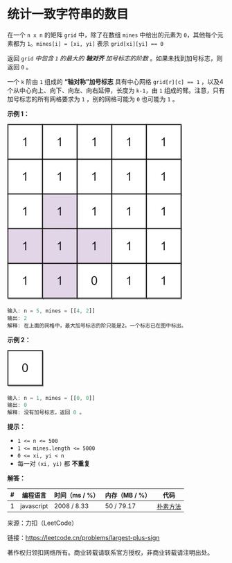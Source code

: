# 统计一致字符串的数目

在一个 `n x n` 的矩阵 `grid` 中，除了在数组 `mines` 中给出的元素为 `0`，其他每个元素都为 `1`。`mines[i] = [xi, yi]` 表示 `grid[xi][yi] == 0`

返回  `grid` *中包含 `1` 的最大的 **轴对齐** 加号标志的阶数* 。如果未找到加号标志，则返回 `0` 。

一个 `k` 阶由 `1` 组成的 **“轴对称”加号标志** 具有中心网格 `grid[r][c] == 1` ，以及4个从中心向上、向下、向左、向右延伸，长度为 `k-1`，由 `1` 组成的臂。注意，只有加号标志的所有网格要求为 `1` ，别的网格可能为 `0` 也可能为 `1` 。

**示例 1：**

![示例1](eg1.jpg)

``` javascript
输入: n = 5, mines = [[4, 2]]
输出: 2
解释: 在上面的网格中，最大加号标志的阶只能是2。一个标志已在图中标出。
```

**示例 2：**

![示例2](eg2.jpg)

``` javascript
输入: n = 1, mines = [[0, 0]]
输出: 0
解释: 没有加号标志，返回 0 。
```

**提示：**

- `1 <= n <= 500`
- `1 <= mines.length <= 5000`
- `0 <= xi, yi < n`
- 每一对 `(xi, yi)` 都 **不重复**

**解答：**

**#**|**编程语言**|**时间（ms / %）**|**内存（MB / %）**|**代码**
--|--|--|--|--
1|javascript|2008 / 8.33|50 / 79.17|[朴素方法](./javascript/ac_v1.js)

来源：力扣（LeetCode）

链接：https://leetcode.cn/problems/largest-plus-sign

著作权归领扣网络所有。商业转载请联系官方授权，非商业转载请注明出处。
